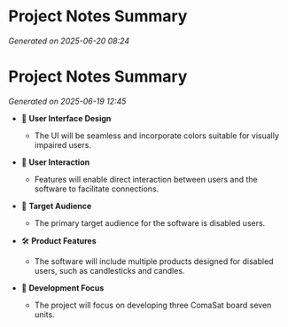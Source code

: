 # Project Notes Summary

*Generated on 2025-06-20 08:24*

# Project Notes Summary

*Generated on 2025-06-19 12:45*

- 🎨 **User Interface Design**
  - The UI will be seamless and incorporate colors suitable for visually impaired users.

- 🤝 **User Interaction**
  - Features will enable direct interaction between users and the software to facilitate connections.

- 🎯 **Target Audience**
  - The primary target audience for the software is disabled users.

- 🛠️ **Product Features**
  - The software will include multiple products designed for disabled users, such as candlesticks and candles.

- 🔧 **Development Focus**
  - The project will focus on developing three ComaSat board seven units.